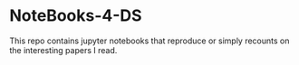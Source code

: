 # NoteBooks-4-DS
This repo contains jupyter notebooks that reproduce or simply recounts on the interesting papers I read.
